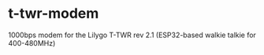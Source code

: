 # t-twr-modem
1000bps modem for the Lilygo T-TWR rev 2.1 (ESP32-based walkie talkie for 400-480MHz)
